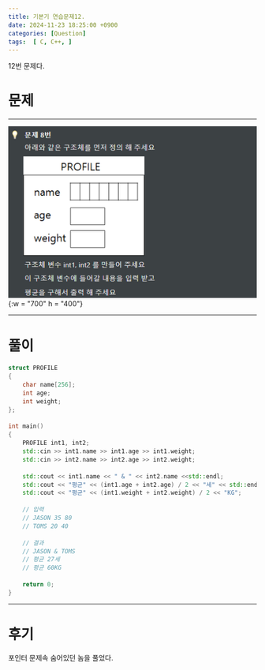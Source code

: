 ```yaml
---
title: 기본기 연습문제12.
date: 2024-11-23 18:25:00 +0900
categories: [Question]  
tags:  [ C, C++, ]
---
```

12번 문제다.

# 문제   
---------------------------------------
![DeskTop View](/assets/img/Pointer11.png){:w = "700" h = "400"}

---------------------------------------

# 풀이

```c++
struct PROFILE
{
    char name[256];
    int age;
    int weight;
};

int main()
{
    PROFILE int1, int2;
    std::cin >> int1.name >> int1.age >> int1.weight;
    std::cin >> int2.name >> int2.age >> int2.weight;

    std::cout << int1.name << " & " << int2.name <<std::endl;
    std::cout << "평균" << (int1.age + int2.age) / 2 << "세" << std::endl;
    std::cout << "평균" << (int1.weight + int2.weight) / 2 << "KG";

    // 입력
    // JASON 35 80
    // TOMS 20 40

    // 결과
    // JASON & TOMS
    // 평균 27세
    // 평균 60KG

    return 0;
}
```
---------------------------------------

# 후기

포인터 문제속 숨어있던 놈을 풀었다.
